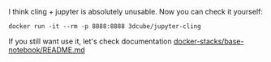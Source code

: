I think cling + jupyter is absolutely unusable. Now you can check it yourself:
```
docker run -it --rm -p 8888:8888 3dcube/jupyter-cling
```
If you still want use it, let's check documentation
[docker-stacks/base-notebook/README.md](https://github.com/jupyter/docker-stacks/blob/master/base-notebook/README.md)
